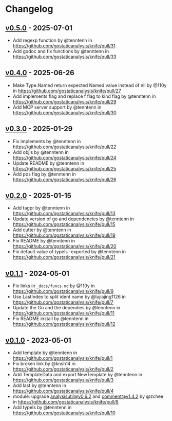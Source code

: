 # Changelog

## [v0.5.0](https://github.com/gostaticanalysis/knife/compare/v0.4.0...v0.5.0) - 2025-07-01
- Add regexp function by @tenntenn in https://github.com/gostaticanalysis/knife/pull/31
- Add godoc and fix functions by @tenntenn in https://github.com/gostaticanalysis/knife/pull/33

## [v0.4.0](https://github.com/gostaticanalysis/knife/compare/v0.3.0...v0.4.0) - 2025-06-26
- Make Type.Named return expected Named value instead of nil by @110y in https://github.com/gostaticanalysis/knife/pull/27
- Add implements flag  and replace f flag to kind flag by @tenntenn in https://github.com/gostaticanalysis/knife/pull/29
- Add MCP server support by @tenntenn in https://github.com/gostaticanalysis/knife/pull/30

## [v0.3.0](https://github.com/gostaticanalysis/knife/compare/v0.2.0...v0.3.0) - 2025-01-29
- Fix implements by @tenntenn in https://github.com/gostaticanalysis/knife/pull/22
- Add objls by @tenntenn in https://github.com/gostaticanalysis/knife/pull/24
- Update README by @tenntenn in https://github.com/gostaticanalysis/knife/pull/25
- Add pos flag by @tenntenn in https://github.com/gostaticanalysis/knife/pull/26

## [v0.2.0](https://github.com/gostaticanalysis/knife/compare/v0.1.1...v0.2.0) - 2025-01-15
- Add tagpr by @tenntenn in https://github.com/gostaticanalysis/knife/pull/13
- Update version of go and dependencies by @tenntenn in https://github.com/gostaticanalysis/knife/pull/15
- Add cutter by @tenntenn in https://github.com/gostaticanalysis/knife/pull/19
- Fix README by @tenntenn in https://github.com/gostaticanalysis/knife/pull/20
- Fix default value of typels -exported by @tenntenn in https://github.com/gostaticanalysis/knife/pull/21

## [v0.1.1](https://github.com/gostaticanalysis/knife/compare/v0.1.0...v0.1.1) - 2024-05-01
- Fix links in `_docs/funcs.md` by @110y in https://github.com/gostaticanalysis/knife/pull/9
- Use LastIndex to split ident name by @lujiajing1126 in https://github.com/gostaticanalysis/knife/pull/7
- Update the Go and the dependies by @tenntenn in https://github.com/gostaticanalysis/knife/pull/11
- Fix README install by @tenntenn in https://github.com/gostaticanalysis/knife/pull/12

## [v0.1.0](https://github.com/gostaticanalysis/knife/commits/v0.1.0) - 2023-05-01
- Add template by @tenntenn in https://github.com/gostaticanalysis/knife/pull/1
- Fix broken link by @knsh14 in https://github.com/gostaticanalysis/knife/pull/2
- Add TemplateData and export NewTemplate by @tenntenn in https://github.com/gostaticanalysis/knife/pull/3
- Add last by @tenntenn in https://github.com/gostaticanalysis/knife/pull/4
- module: upgrade analysisutil@v0.6.2 and comment@v1.4.2 by @zchee in https://github.com/gostaticanalysis/knife/pull/8
- Add typels by @tenntenn in https://github.com/gostaticanalysis/knife/pull/10
